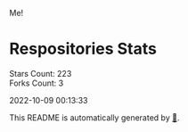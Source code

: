 Me!

# Respositories Stats
Stars Count: 223  
Forks Count: 3

2022-10-09 00:13:33  

This README is automatically generated by [🐰](https://github.com/rnitta/rnitta).

